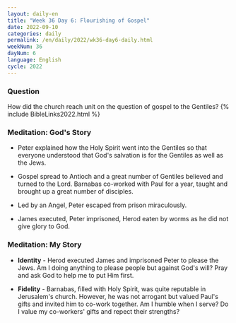 ```yaml
---
layout: daily-en
title: "Week 36 Day 6: Flourishing of Gospel"
date: 2022-09-10
categories: daily
permalink: /en/daily/2022/wk36-day6-daily.html
weekNum: 36
dayNum: 6
language: English
cycle: 2022
---
```

### Question     
How did the church reach unit on the question of gospel to the Gentiles?
{% include BibleLinks2022.html %} 

### Meditation: God's Story   
+ Peter explained how the Holy Spirit went into the Gentiles so that everyone understood that God's salvation is for the Gentiles as well as the Jews. 

+ Gospel spread to Antioch and a great number of Gentiles believed and turned to the Lord. Barnabas co-worked with Paul for a year, taught and brought up a great number of disciples.  

+ Led by an Angel, Peter escaped from prison miraculously. 

+ James executed, Peter imprisoned, Herod eaten by worms as he did not give glory to God. 

### Meditation: My Story   
+ **Identity** - Herod executed James and imprisoned Peter to please the Jews. Am I doing anything to please people but against God's will? Pray and ask God to help me to put Him first. 

+ **Fidelity** - Barnabas, filled with Holy Spirit, was quite reputable in Jerusalem's church. However, he was not arrogant but valued Paul's gifts and invited him to co-work together. Am I humble when I serve? Do I value my co-workers' gifts and repect their strengths? 
